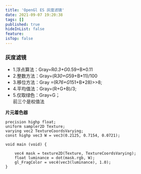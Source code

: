 ```yaml
---
title: 'OpenGl ES 灰度滤镜'
date: 2021-09-07 19:20:38
tags: []
published: true
hideInList: false
feature: 
isTop: false
---
```

### 灰度滤镜
+ 1.浮点算法：Gray=R*0.3+G*0.59+B*0.11
+ 2.整数⽅法：Gray=(R*30+G*59+B*11)/100
+ 3.移位⽅法：Gray =(R*76+G*151+B*28)>>8;
+ 4.平均值法：Gray=(R+G+B)/3; 
+ 5.仅取绿⾊：Gray=G；    
前三个是权值法

**片元着色器**
```
precision highp float;
uniform sampler2D Texture;
varying vec2 TextureCoordsVarying;
const highp vec3 W = vec3(0.2125, 0.7154, 0.0721);

void main (void) {
    
    vec4 mask = texture2D(Texture, TextureCoordsVarying);
    float luminance = dot(mask.rgb, W);
    gl_FragColor = vec4(vec3(luminance), 1.0);
}
```
